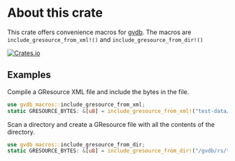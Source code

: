 # About this crate

This crate offers convenience macros for [gvdb](https://crates.io/crates/gvdb).
The macros are `include_gresource_from_xml!()` and `include_gresource_from_dir!()`

[![Crates.io](https://img.shields.io/crates/v/gvdb-macros)](https://crates.io/crates/gvdb-macros)

## Examples

Compile a GResource XML file and include the bytes in the file.

```rust
use gvdb_macros::include_gresource_from_xml;
static GRESOURCE_BYTES: &[u8] = include_gresource_from_xml!("test-data/gresource/test3.gresource.xml");
```

Scan a directory and create a GResource file with all the contents of the directory.

```rust
use gvdb_macros::include_gresource_from_dir;
static GRESOURCE_BYTES: &[u8] = include_gresource_from_dir!("/gvdb/rs/test", "test-data/gresource/");
```
